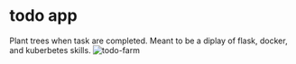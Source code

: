# todo app 
Plant trees when task are completed.
Meant to be a diplay of flask, docker, and kuberbetes skills.
![todo-farm](https://github.com/user-attachments/assets/345232bb-b002-4518-a48f-a167034d65d2)
